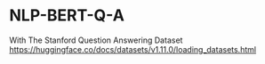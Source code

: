 # NLP-BERT-Q-A
With The Stanford Question Answering Dataset     
https://huggingface.co/docs/datasets/v1.11.0/loading_datasets.html 
